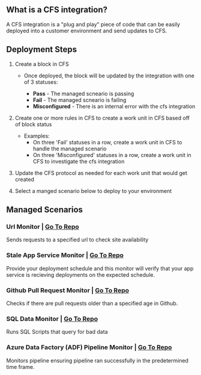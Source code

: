 ## What is a CFS integration?

A CFS integration is a "plug and play" piece of code that can be easily deployed into a customer environment and send updates to CFS.

## Deployment Steps

1. Create a block in CFS

   - Once deployed, the block will be updated by the integration with one of 3 statuses:

     - **Pass** - The managed scneario is passing
     - **Fail** - The managed scneario is failing
     - **Misconfigured** - There is an internal error with the cfs integration

1. Create one or more rules in CFS to create a work unit in CFS based off of block status

   - Examples:
     - On three 'Fail' statuses in a row, create a work unit in CFS to handle the managed scenario
     - On three 'Misconfigured' statuses in a row, create a work unit in CFS to investigate the cfs integration

1. Update the CFS protocol as needed for each work unit that would get created

1. Select a manged scenario below to deploy to your environment

## Managed Scenarios

### Url Monitor | [Go To Repo](https://github.com/CloudFitSoftware/cfs-url-monitor)

Sends requests to a specified url to check site availability

### Stale App Service Monitor | [Go To Repo](https://github.com/CloudFitSoftware/cfs-stale-app-service-monitor)

Provide your deployment schedule and this monitor will verify that your app service is recieving deployments on the expected schedule.

### Github Pull Request Monitor | [Go To Repo](https://github.com/CloudFitSoftware/cfs-github-pr-monitor)

Checks if there are pull requests older than a specified age in Github.

### SQL Data Monitor | [Go To Repo](https://github.com/CloudFitSoftware/cfs-sql-data-monitor)

Runs SQL Scripts that query for bad data

### Azure Data Factory (ADF) Pipeline Monitor | [Go To Repo](https://github.com/CloudFitSoftware/cfs-adf-monitor)

Monitors pipeline ensuring pipeline ran successfully in the predetermined time frame. 
